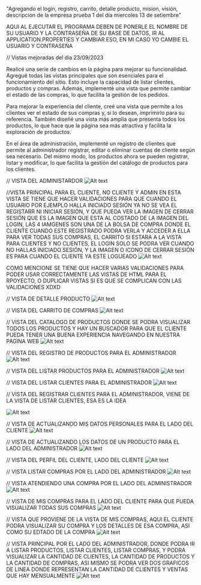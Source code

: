 "Agregando el login, registro, carrito, detalle producto, mision, visión, descripcion de la empresa prueba 1 del dia miercoles 13 de setiembre"

AQUI AL EJECUTAR EL PROGRAMA DEBEN DE PONERLE EL NOMBRE DE SU USUARIO Y LA CONTRASEÑA DE SU BASE DE DATOS, IR AL APPLICATION.PROPERTIES Y CAMBIAR ESO, EN MI CASO YO CAMBIE EL USUARIO Y CONTRASEÑA




// Vistas mejoradas del dia 23/09/2023

Realicé una serie de cambios en la página para mejorar su funcionalidad. Agregué todas las vistas principales que son esenciales para el funcionamiento del sitio. Esto incluye la capacidad de listar clientes, productos y compras. Además, implementé una vista que permite cambiar el estado de las compras, lo que facilita la gestión de los pedidos.

Para mejorar la experiencia del cliente, creé una vista que permite a los clientes ver el estado de sus compras y, si lo desean, imprimirlo para su referencia. También diseñé una vista más amplia que presenta todos los productos, lo que hace que la página sea más atractiva y facilita la exploración de productos.

En el área de administración, implementé un registro de clientes que permite al administrador registrar, editar o eliminar cuentas de cliente según sea necesario. Del mismo modo, los productos ahora se pueden registrar, listar y modificar, lo que facilita la gestión del catálogo de productos para los clientes.

// VISTA DEL ADMINISTARDOR 
![Alt text](image.png)


//VISTA PRINCIPAL PARA EL CLIENTE, NO CLIENTE Y ADMIN
EN ESTA VISTA SE TIENE QUE HACER VALIDACIONES PARA QUE CUANDO EL USUARIO POR EJEMPLO HALLA INICIADO SESIÓN YA NO SE VEA EL REGISTARR NI INICIAR SESIÓN, Y QUE PUEDA VER LA IMAGEN DE CERRAR SESIÓN QUE ES LA IMAGEN QUE
ESTA AL COSTADO DE LA IMAGEN DEL LOGIN, LAS 4 IAMGENES SON UNA DE LA BOLSA DE COMPRA DONDE EL CLIENTE CUANDO ESTE REGISTRADO PODRA VERLA Y ACCEDER A ELLA PARA VER TODAS SUS COMPRAS, EL CARRITO SI ESTARA A LA VISTA PARA CLIENTES Y NO CLIENTES, EL LOGIN SOLO SE PODRA VER CUANDO
NO HALLAS INICIADO SESIÓN, Y LA IMAGEN O ICONO DE CERRAR SESIÓN ES PARA CUANDO EL CLIENTE YA ESTE LOGUEADO
![Alt text](image-1.png)

COMO MENCIONE SE TIENE QUE HACER VARIAS VALIDACIONES PARA PODER USAR CORRECTAMENTE LAS VISTAS DE HTML PARA EL RPOYECTO, O DUPLICAR VISTAS SI ES QUE SE COMPLICAN CON LAS VALIDACIONES XDXD

// VISTA DE DETALLE PRODUCTO
![Alt text](image-2.png)

// VISTA DEL CARRITO DE COMPRAS
![Alt text](image-3.png)


// VISTA DEL CATALOGO DE PRODUCTOS DONDE SE PODRA VISUALIZAR TODOS LOS PRODUCTOS Y HAY UN BUSCADOR PARA QUE EL CLIENTE PUEDA TENER UNA BUENA EXPERIENCIA NAVEGANDO EN NUESTRA PAGINA WEB
![Alt text](image-4.png)

// VISTA DEL REGISTRO DE PRODUCTOS PARA EL ADMINISTRADOR
![Alt text](image-5.png)

// VISTA DEL LISTAR PRODUCTOS PARA EL ADMINISTRADOR
![Alt text](image-6.png)

// VISTA DEL LISTAR CLIENTES PARA EL ADMINISTRADOR
![Alt text](image-7.png)

// VISTA DEL REGISTRAR CLIENTES PARA EL ADMINISTRADOR, VIENE DE LA VISTA DE LISTAR CLIENTES, ESA ES LA IDEA

![Alt text](image-8.png)

// VISTA DE ACTUALIZANDO MIS DATOS PERSONALES PARA EL LADO DEL CLIENTE
![Alt text](image-9.png)

// VISTA DE ACTUALIZANDO LOS DATOS DE UN PRODUCTO PARA EL LADO DEL ADMINISTRADOR
![Alt text](image-10.png)

// VISTA DEL PERFIL DEL CLIENTE, LADO DEL CLIENTE
![Alt text](image-11.png)

// VISTA LISTAR COMPRAS POR EL LADO DEL ADMINISTRADOR
![Alt text](image-12.png)

// VISTA ATENDIENDO UNA COMPRA POR EL LADO DEL ADMINISTRADOR
![Alt text](image-13.png)

// VISTA DE MIS COMPRAS PARA EL LADO DEL CLIENTE PARA QUE PUEDA VISUALIZAR TODAS SUS COMPRAS
![Alt text](image-14.png)

// VISTA QUE PROVIENE DE LA VISTA DE MIS COMPRAS, AQUI EL CLIENTE PODRA VISUALIZAR SU COMPRA Y LOS DETALLES DE ESA COMPRA, ASI COMO SU EDTADO DE LA COMPRA
![Alt text](image-15.png)

// VISTA PRINCIPAL POR EL LADO DEL ADMINISTRADOR, DONDE PODRA IR A LISTAR PRODUCTOS, LISTAR CLIENTES, LISTAR COMPRAS, Y PODRA VISUALIZAR LA CANTIDAD DE CLIENTES, LA CANTIDAD DE PRODUCTOS Y LA CANTIDAD DE COMPRAS, 
ASI MISMO SE PODRA VER DOS GRAFICOS DE LINEA DONDE REPRESENTAN LA CANTIDAD DE CLIENTES Y VENTAS QUE HAY MENSUALMENTE
![Alt text](image-16.png)